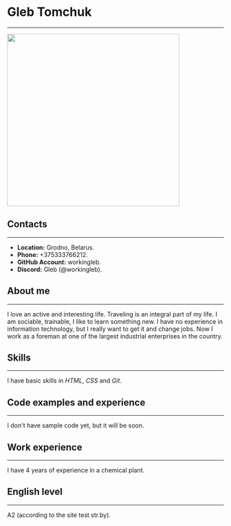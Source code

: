# Gleb Tomchuk
***

<img src="https://sun9-79.userapi.com/impg/pR0JaOWKpvtlvQAOs_KAIQKFQG2ufJtlAMgH2w/xWvKVZUTs28.jpg?size=960x1280&quality=95&sign=141fadc1199f85a267081bf684de1562&type=album" height="400px" widht="400">

## Contacts
***
* **Location:** Grodno, Belarus.
* **Phone:** +375333766212.
* **GitHub Account:** workingleb.
* **Discord:** Gleb (@workingleb).
## About me
***
I love an active and interesting life. Traveling is an integral part of my life. I am sociable, trainable, I like to learn something new. I have no experience in information technology, but I really want to get it and change jobs. Now I work as a foreman at one of the largest industrial enterprises in the country.
## Skills
***
I have basic skills in *HTML*, *CSS* and *Git*.
## Code examples and experience
***
I don't have sample code yet, but it will be soon.
## Work experience
***
I have 4 years of experience in a chemical plant.
## English level
***
А2 (according to the site test str.by).